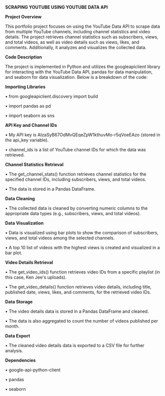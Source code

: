 **SCRAPING YOUTUBE USING YOUTUBE DATA API**

**Project Overview**

This portfolio project focuses on using the YouTube Data API to scrape data from multiple YouTube channels, including channel statistics and video details. The project retrieves channel statistics such as subscribers, views, and total videos, as well as video details such as views, likes, and comments. Additionally, it analyzes and visualizes the collected data.

**Code Description**

The project is implemented in Python and utilizes the googleapiclient library for interacting with the YouTube Data API, pandas for data manipulation, and seaborn for data visualization. Below is a breakdown of the code:

**Importing Libraries**

• from googleapiclient.discovery import build

• import pandas as pd

• import seaborn as sns

**API Key and Channel IDs**

• My API key is AIzaSyB67OdMvQEqeZpW1kthuvMo-r5qVoeEAzo (stored in the api_key variable).

• channel_ids is a list of YouTube channel IDs for which the data was retrieved.

**Channel Statistics Retrieval**

• The get_channel_stats() function retrieves channel statistics for the specified channel IDs, including subscribers, views, and total videos.

• The data is stored in a Pandas DataFrame.

**Data Cleaning**

• The collected data is cleaned by converting numeric columns to the appropriate data types (e.g., subscribers, views, and total videos).

**Data Visualization**

• Data is visualized using bar plots to show the comparison of subscribers, views, and total videos among the selected channels.

• A top 10 list of videos with the highest views is created and visualized in a bar plot.

**Video Details Retrieval**

• The get_video_ids() function retrieves video IDs from a specific playlist (in this case, Ken Jee's uploads).

• The get_video_details() function retrieves video details, including title, published date, views, likes, and comments, for the retrieved video IDs.

**Data Storage**

• The video details data is stored in a Pandas DataFrame and cleaned.

• The data is also aggregated to count the number of videos published per month.

**Data Export**

• The cleaned video details data is exported to a CSV file for further analysis.

**Dependencies**

• google-api-python-client

• pandas

• seaborn


